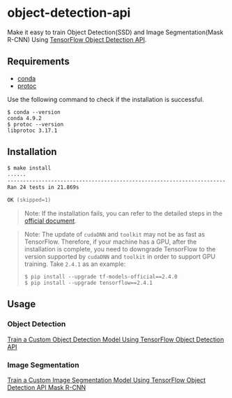 # object-detection-api

Make it easy to train Object Detection(SSD) and Image Segmentation(Mask R-CNN) Using [TensorFlow Object Detection API](https://github.com/tensorflow/models/tree/master/research/object_detection).

## Requirements

- [conda](https://docs.conda.io/en/latest/miniconda.html)
- [protoc](https://github.com/protocolbuffers/protobuf)

Use the following command to check if the installation is successful.

```shell
$ conda --version
conda 4.9.2
$ protoc --version
libprotoc 3.17.1
```

## Installation

```zsh
$ make install
......
----------------------------------------------------------------------
Ran 24 tests in 21.869s

OK (skipped=1)
```

> Note: If the installation fails, you can refer to the detailed steps in the [official document](https://github.com/tensorflow/models/blob/master/research/object_detection/g3doc/tf2.md).

> Note: The update of `cudaDNN` and `toolkit` may not be as fast as TensorFlow. Therefore, if your machine has a GPU, after the installation is complete, you need to downgrade TensorFlow to the version supported by `cudaDNN` and `toolkit` in order to support GPU training. Take `2.4.1` as an example:
>
> ```shell
> $ pip install --upgrade tf-models-official==2.4.0
> $ pip install --upgrade tensorflow==2.4.1
> ```

## Usage

### Object Detection

[Train a Custom Object Detection Model Using TensorFlow Object Detection API](https://makeoptim.com/en/deep-learning/yiai-object-detection)

### Image Segmentation

[Train a Custom Image Segmentation Model Using TensorFlow Object Detection API Mask R-CNN](https://makeoptim.com/en/deep-learning/yiai-image-segmentation)
